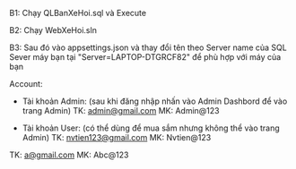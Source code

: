 B1: Chạy QLBanXeHoi.sql và Execute

B2: Chạy WebXeHoi.sln

B3: Sau đó vào appsettings.json và thay đổi tên theo Server name của SQL Sever máy bạn tại "Server=LAPTOP-DTGRCF82" để phù hợp với máy của bạn

Account:
- Tài khoản Admin: (sau khi đăng nhập nhấn vào Admin Dashbord để vào trang Admin)
TK: admin@gmail.com
MK: Admin@123

- Tài khoản User: (có thể dùng để mua sắm nhưng không thể vào trang Admin)
TK: nvtien123@gmail.com
MK: Nvtien@123

TK: a@gmail.com
MK: Abc@123
